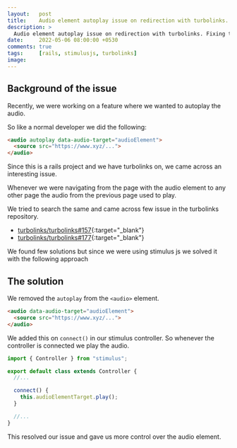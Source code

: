 ```yaml
---
layout:   post
title:    Audio element autoplay issue on redirection with turbolinks.
description: >
  Audio element autoplay issue on redirection with turbolinks. Fixing the autoplay issue with Stimulus JS
date:     2022-05-06 08:00:00 +0530
comments: true
tags:     [rails, stimulusjs, turbolinks]
image:
---
```


## Background of the issue

Recently, we were working on a feature where we wanted to autoplay the audio.

So like a normal developer we did the following:

```html
<audio autoplay data-audio-target="audioElement">
  <source src="https://www.xyz/...">
</audio>
```

Since this is a rails project and we have turbolinks on,
we came across an interesting issue.

Whenever we were navigating from the page with the audio element to any other page the audio from the previous page used to play.

We tried to search the same and came across few issue in the turbolinks repository.

- [turbolinks/turbolinks#157](https://github.com/turbolinks/turbolinks/issues/157){:target="_blank"}
- [turbolinks/turbolinks#177](https://github.com/turbolinks/turbolinks/issues/177){:target="_blank"}

We found few solutions but since we were using stimulus js we solved it with the following approach

<!--more-->

## The solution

We removed the `autoplay` from the `<audio>` element.

```html
<audio data-audio-target="audioElement">
  <source src="https://www.xyz/...">
</audio>
```

We added this on `connect()` in our stimulus controller. So whenever the controller is connected we play the audio.

```javascript
import { Controller } from "stimulus";

export default class extends Controller {
  //...

  connect() {
    this.audioElementTarget.play();
  }

  //...
}
```

This resolved our issue and gave us more control over the audio element.

